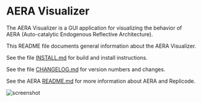 # AERA Visualizer

The AERA Visualizer is a GUI application for visualizing the behavior of AERA (Auto-catalytic Endogenous Reflective Architecture).

This README file documents general information about the AERA Visualizer.

See the file [INSTALL.md](https://github.com/IIIM-IS/AERA_Visualizer/blob/master/INSTALL.md) for build and install instructions.

See the file [CHANGELOG.md](https://github.com/IIIM-IS/AERA_Visualizer/blob/master/CHANGELOG.md) for version numbers and changes.

See the AERA [README.md](https://github.com/IIIM-IS/AERA/blob/master/README.md) for more information about AERA and Replicode.

![screenshot](https://user-images.githubusercontent.com/1999543/85857926-07738500-b7bb-11ea-9828-a1d38a7f891f.png)
